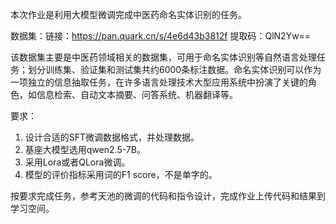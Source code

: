 本次作业是利用大模型微调完成中医药命名实体识别的任务。

数据集：链接：https://pan.quark.cn/s/4e6d43b3812f  提取码：QlN2Yw==

该数据集主要是中医药领域相关的数据集，可用于命名实体识别等自然语言处理任务；划分训练集、验证集和测试集共约6000条标注数据。命名实体识别可以作为一项独立的信息抽取任务，在许多语言处理技术大型应用系统中扮演了关键的角色，如信息检索、自动文本摘要、问答系统、机器翻译等。

要求：
1. 设计合适的SFT微调数据格式，并处理数据。
2. 基座大模型选用qwen2.5-7B。
3. 采用Lora或者QLora微调。
4. 模型的评价指标采用词的F1 score，不是单字的。

按要求完成任务，参考天池的微调的代码和指令设计，完成作业上传代码和结果到学习空间。